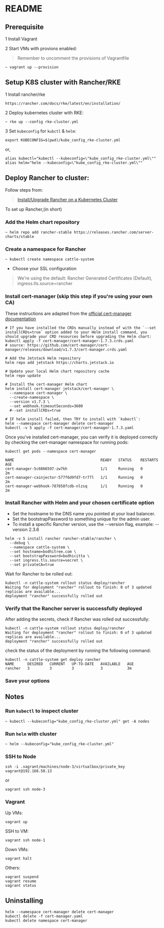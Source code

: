 # README

## Prerequisite

1 Install Vagrant

2 Start VMs with provions enabled:
> Remember to uncomment the provisions of Vagrantfile
```
~ vagrant up --provision
```

## Setup K8S cluster with Rancher/RKE

1 Install rancher/rke
```
https://rancher.com/docs/rke/latest/en/installation/
```

2 Deploy kubernetes cluster with RKE:
```
~ rke up --config rke-cluster.yml
```

3 Set `kubeconfig` for `kubctl` & `helm`:
```
export KUBECONFIG=$(pwd)/kube_config_rke-cluster.yml
```
or,
```
alias kubectl="kubectl --kubeconfig=\"kube_config_rke-cluster.yml\""
alias helm="helm --kubeconfig=\"kube_config_rke-cluster.yml\""
```

## Deploy Rancher to cluster:

Follow steps from:
> [Install/Upgrade Rancher on a Kubernetes Cluster](https://ranchermanager.docs.rancher.com/pages-for-subheaders/install-upgrade-on-a-kubernetes-cluster)

To set up Rancher,(in short)

###  Add the Helm chart repository
```
~ helm repo add rancher-stable https://releases.rancher.com/server-charts/stable
```
### Create a namespace for Rancher
```
~ kubectl create namespace cattle-system
```
* Choose your SSL configuration
> We're using the default:
> Rancher Generated Certificates (Default),	ingress.tls.source=rancher

### Install cert-manager (skip this step if you're using your own CA)

These instructions are adapted from the [official cert-manager documentation](https://cert-manager.io/docs/installation/supported-releases/#installing-with-helm)

```
# If you have installed the CRDs manually instead of with the `--set installCRDs=true` option added to your Helm install command, you should upgrade your CRD resources before upgrading the Helm chart:
kubectl apply -f cert-manager/cert-manager-1.7.3.crds.yaml
# source: https://github.com/cert-manager/cert-manager/releases/download/v1.7.3/cert-manager.crds.yaml

# Add the Jetstack Helm repository
helm repo add jetstack https://charts.jetstack.io

# Update your local Helm chart repository cache
helm repo update

# Install the cert-manager Helm chart
helm install cert-manager jetstack/cert-manager \
  --namespace cert-manager \
  --create-namespace \
  --version v1.7.3 \
  --set webhook.timeoutSeconds=3600
  #--set installCRDs=true

# IF helm install failed, then TRY to install with `kubectl`: 
helm --namespace cert-manager delete cert-manager
kubectl -v 5 apply -f cert-manager/cert-manager-1.7.3.yaml
```

Once you’ve installed cert-manager, you can verify it is deployed correctly by checking the cert-manager namespace for running pods:

```
kubectl get pods --namespace cert-manager

NAME                                       READY   STATUS    RESTARTS   AGE
cert-manager-5c6866597-zw7kh               1/1     Running   0          2m
cert-manager-cainjector-577f6d9fd7-tr77l   1/1     Running   0          2m
cert-manager-webhook-787858fcdb-nlzsq      1/1     Running   0          2m
```

### Install Rancher with Helm and your chosen certificate option

  - Set the hostname to the DNS name you pointed at your load balancer.
  - Set the bootstrapPassword to something unique for the admin user.
  - To install a specific Rancher version, use the --version flag, example: --version 2.3.6

```
helm -v 5 install rancher rancher-stable/rancher \
  --debug \
  --namespace cattle-system \
  --set hostname=bodhitree.com \
  --set bootstrapPassword=bodhicitta \
  --set ingress.tls.source=secret \
  --set privateCA=true
```

Wait for Rancher to be rolled out:
```
kubectl -n cattle-system rollout status deploy/rancher
Waiting for deployment "rancher" rollout to finish: 0 of 3 updated replicas are available...
deployment "rancher" successfully rolled out
```

###  Verify that the Rancher server is successfully deployed

After adding the secrets, check if Rancher was rolled out successfully:

```
kubectl -n cattle-system rollout status deploy/rancher
Waiting for deployment "rancher" rollout to finish: 0 of 3 updated replicas are available...
deployment "rancher" successfully rolled out
```

check the status of the deployment by running the following command:

```
kubectl -n cattle-system get deploy rancher
NAME      DESIRED   CURRENT   UP-TO-DATE   AVAILABLE   AGE
rancher   3         3         3            3           3m
```

### Save your options

## Notes

### Run `kubectl` to inspect cluster
```
~ kubectl --kubeconfig="kube_config_rke-cluster.yml" get -A nodes
```

### Run `helm` with cluster
```
~ helm --kubeconfig="kube_config_rke-cluster.yml"
```

### SSH to Node 
```
ssh -i .vagrant/machines/node-3/virtualbox/private_key vagrant@192.168.50.13
```
or
```
vagrant ssh node-3
```

### Vagrant

Up VMs:
```
vagrant up
```

SSH to VM:
```
vagrant ssh node-1
```

Down VMs:
```
vagrant halt
```

Others:
```
vagrant suspend
vagrant resume
vagrant status
```

## Uninstalling
```
helm --namespace cert-manager delete cert-manager
kubectl delete -f cert-manager.yaml
kubectl delete namespace cert-manager
```

